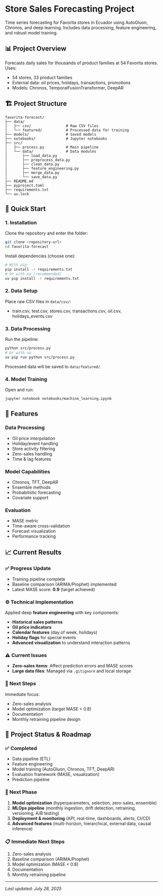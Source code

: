 # Store Sales Forecasting Project

Time series forecasting for Favorita stores in Ecuador using AutoGluon, Chronos, and deep learning. Includes data processing, feature engineering, and robust model training.

## 📊 Project Overview

Forecasts daily sales for thousands of product families at 54 Favorita stores. Uses:
- 54 stores, 33 product families
- External data: oil prices, holidays, transactions, promotions
- Models: Chronos, TemporalFusionTransformer, DeepAR

## 🏗️ Project Structure

```
favorita-forecast/
├── data/
│   ├── csv/                # Raw CSV files
│   └── featured/           # Processed data for training
├── models/                 # Saved models
├── notebooks/              # Jupyter notebooks
├── src/
│   ├── process.py          # Main pipeline
│   └── data/               # Data modules
│       ├── load_data.py
│       ├── preprocess_data.py
│       ├── clean_data.py
│       ├── feature_engineering.py
│       ├── merge_data.py
│       └── save_data.py
├── README.md
├── pyproject.toml
├── requirements.txt
└── uv.lock
```

## 🚀 Quick Start

### 1. Installation

Clone the repository and enter the folder:
```bash
git clone <repository-url>
cd favorita-forecast
```

Install dependencies (choose one):
```bash
# With pip
pip install -r requirements.txt
# Or with uv (recommended)
uv pip install -r requirements.txt
```


### 2. Data Setup
Place raw CSV files in `data/csv/`:
- train.csv, test.csv, stores.csv, transactions.csv, oil.csv, holidays_events.csv

### 3. Data Processing
Run the pipeline:
```bash
python src/process.py
# Or with uv
uv pip run python src/process.py
```
Processed data will be saved to `data/featured/`.

### 4. Model Training
Open and run:
```bash
jupyter notebook notebooks/machine_learning.ipynb
```

## 🔧 Features

### Data Processing
- Oil price interpolation
- Holiday/event handling
- Store activity filtering
- Zero-sales handling
- Time & lag features

### Model Capabilities
- Chronos, TFT, DeepAR
- Ensemble methods
- Probabilistic forecasting
- Covariate support

### Evaluation
- MASE metric
- Time-aware cross-validation
- Forecast visualization
- Performance tracking

## 📈 Current Results

### ✅ Progress Update
- Training pipeline complete
- Baseline comparison (ARIMA/Prophet) implemented
- Latest MASE score: **0.9** (target achieved)

### ⚙️ Technical Implementation
Applied deep **feature engineering** with key components:
- **Historical sales patterns**
- **Oil price indicators** 
- **Calendar features** (day of week, holidays)
- **Holiday flags** for special events
- **Advanced visualization** to understand interaction patterns

### ⚠️ Current Issues
- **Zero-sales items**: Affect prediction errors and MASE scores
- **Large data files**: Managed via `.gitignore` and local storage

### 🔄 Next Steps
Immediate focus:
- Zero-sales analysis
- Model optimization (target MASE < 0.8)
- Documentation
- Monthly retraining pipeline design

## 🎯 Project Status & Roadmap

### ✅ Completed
- Data pipeline (ETL)
- Feature engineering
- Model training (AutoGluon, Chronos, TFT, DeepAR)
- Evaluation framework (MASE, visualization)
- Prediction pipeline

### 🚧 Next Phase
1. **Model optimization** (hyperparameters, selection, zero-sales, ensemble)
2. **MLOps pipeline** (monthly ingestion, drift detection, retraining, versioning, A/B testing)
3. **Deployment & monitoring** (API, real-time, dashboards, alerts, CI/CD)
4. **Advanced features** (multi-horizon, hierarchical, external data, causal inference)

### 📋 Immediate Next Steps
1. Zero-sales analysis
2. Baseline comparison (ARIMA/Prophet)
3. Model optimization (MASE < 0.8)
4. Documentation
5. Monthly retraining pipeline

---
*Last updated: July 28, 2025*